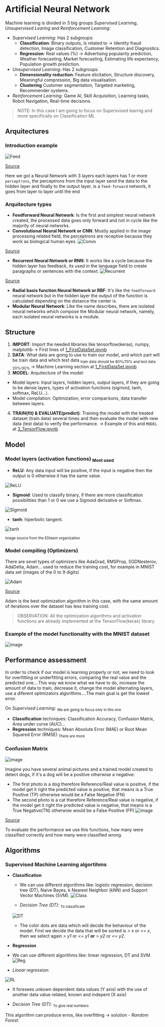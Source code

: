 # Artificial Neural Network
Machine learning is divided in 3 big groups _Supervised Learning_, _Unsupervised Learing_ and _Reinforcement Learning_:
- _Supervised Learning_: Has 2 subgroups:
  - **Classification**: Binary outputs, is related to -> Identity fraud detection, Image classification, Customer Retention and Diagnostics.
  - **Regression**: Real values (%) -> Advertising popularity prediction, Weather forecasting, Market forecasting, Estimating life expectancy, Population growth prediction.
- _Unsupervised Learning_: Has 2 subgroups:
  - **Dimensionality reduction**: Feature elicitation, Structure discovery, Meaningful compression, Big data visualisation.
  - **Clustering** Customer segmentation, Targeted marketing, Recommender systems.
- _Reinforcement Learning_: Game AI, Skill Acquisition, Learning tasks, Robot Navigation, Real-time decisions.

> NOTE: In this case I am going to focus on Supersvised learnig and more specifically on Classification ML

## Arquitectures
### Introduction example 
![Feed](https://github.com/RogerCL24/ANN/assets/90930371/1f27fc5b-89c6-4f0e-b66b-4354a14926aa)

[Source](https://learnopencv.com/understanding-feedforward-neural-networks/)

Here we got a Neural Network with 3 layers each layers has 1 or more ``perceptrons``, the perceptrons from the input layer send the data to the hidden layer and finally to the output layer, is a ``feed-forward`` network, it goes from layer to layer until the end

### Arquitecture types
- **Feedforward Neural Network**: Is the first and simplest neural network created, the processed data goes only forward and not in cycle like the majority of neural networks.
- **Convolutional Neural Network or CNN**: Mostly applied in the image processing related field, the perceptrons are receptive because they work as biological human eyes.
![Convo](https://github.com/RogerCL24/ANN/assets/90930371/2479b38c-fcc4-494c-970d-c584f86279c1)

[Source](https://www.jessicayung.com/explaining-tensorflow-code-for-a-convolutional-neural-network/)
- **Recurrent Neural Network or RNN**: It works like a cycle because the hidden layer has feedback, its used in the language field to create paragraphs or sentences with the context.
![Recurrent](https://github.com/RogerCL24/ANN/assets/90930371/6cd5c133-c2ef-4eda-bf17-e0ea6c1a5b4b)

[Source](https://zhuanlan.zhihu.com/p/37290775)
- **Radial basis function Neural Network or RBF**: It's like the ``feedforward`` neural network but in the hidden layer the output of the function is calculated depending on the distance the center is.
- **Modular Neural Network**: Like the name describes, there are isolated neural networks which compose the Modular neural network, namely, each isolated neural networks is a module.

## Structure

1. **IMPORT**: Import the needed libraries like tensorflow(keras), numpy, matplotlib -> First lines of [1_FirstDataSet.ipynb](https://github.com/RogerCL24/ANN/blob/main/1_FirstDataSet.ipynb)
2. **DATA**: What data are going to use to train our model, and which part will be train data and which test data <sub> train data should be 80%/70% and test data 20%/30% </sub> -> Machine Learning section at [1_FirstDataSet.ipynb](https://github.com/RogerCL24/ANN/blob/main/1_FirstDataSet.ipynb)
3. **MODEL**: Arquitecture of the model:
  - Model layers: Input layers, hidden layers, output layers, if they are going to be dense layers, types of activation functions (sigmoid, tanh, softmax, ReLU...).
  - Model compilation: Optimization, error comparisons, data transfer between layers. 
4. **TRAIN(fit) & EVALUATE(predict)**: Training the model with the treated dataset (train data) several times and then evaluate the model with new data (test data) to verify the performance. -> Example of this and `MODEL` at [3_TensorFlow.ipynb](https://github.com/RogerCL24/ANN/blob/main/3_TensorFlow.ipynb)

## Model
### Model layers (activation functions) <sub> Most used </sub>
- **ReLU**: Any data input will be positive, if the input is negative then the output is 0 otherwise it has the same value.

![ReLU](https://github.com/RogerCL24/ANN/assets/90930371/9ddb3419-696b-492d-aecb-b71f7b5ea59d)

- **Sigmoid**: Used to classify binary, if there are more classification possibilities than 1 or 0 we use a Sigmoid derivative or Softmax.
  
![SIgmoid](https://github.com/RogerCL24/ANN/assets/90930371/5d8f21df-2172-47c8-9c85-5aba77f035de)

- **tanh**: hiperbolic tangent.

![tanh](https://github.com/RogerCL24/ANN/assets/90930371/72f7ca53-6d9a-4853-87e9-28c2c5988555)

<sub> Image source from the EDteam organization </sub>

### Model compiling (Optimizers)
There are sevel types of optimizers like AdaGrad, RMSProp, SGDNesterov, AdaDelta, Adam... used to reduce the training cost, for example in MNIST data set (images of the 0 to 9 digits)

![Adam](https://github.com/RogerCL24/ANN/assets/90930371/2f248f59-8f17-4e8e-a5b8-23dbe5f0cdc5)

[Source](https://machinelearningmastery.com/adam-optimization-algorithm-for-deep-learning)

Adam is the best optimization algorithm in this case, with the same amount of iterations over the dataset has less training cost.

> OBSERVATION: All the optimization algorithms and activation functions are already implemented at the TensorFlow(keras) library

### Example of the model functionality with the MNIST dataset
![image](https://github.com/RogerCL24/ANN/assets/90930371/f03d5f38-f9c4-4830-90a5-bc42650c0770)

## Performance assessment
In order to check if our model is learning properly or not, we need to look for overfitting or underfitting errors, comparing the real value and the predicted one....This way we know what we have to do, increase the amount of data to train, decrease it, change the model alternating layers, use a diferent optmizators algorithms....The main goal is get the lowest error.

On _Supervised Learning_: <sub> We are going to focus only in this one </sub>
- **Classification** techniques: Classification Accuracy, Confusion Matrix, Area under curve (AUC)...
- **Regression** techniques: Mean Absolute Error (MAE) or Root Mean Squared Error (RMSE) <sub> There are more </sub>
### Confusion Matrix 
![image](https://github.com/RogerCL24/ANN/assets/90930371/912019bc-2721-4c11-a55f-cae838e36e6c)

Imagine you have several animal pictures and a trained model created to detect dogs, if it's a dog will be a positive otherwise a negative:
- The first photo is a dog therefore Reference/Real value is positive, if the model get it right the predicted value is positive, that means is a True Positive (TP) otherwise would be a False Negative (FN)
- The second photo is a cat therefore Reference/Real value is negative, if the model get it right the predicted value is negative, that means is a True Negative(TN) otherwise would be a False Positive (FP)
![image](https://github.com/RogerCL24/ANN/assets/90930371/3d767f26-ac6d-4168-a0ee-0e8859c3fb2e)

[Source](https://www.researchgate.net/figure/Calculation-of-Precision-Recall-and-Accuracy-in-the-confusion-matrix_fig3_336402347)

To evaluate the performance we use this functions, how many were classified correctly and how many were classified wrong.

## Algorithms
### Supervised Machine Learning algortihms
- **Classification**

  - We can use different algorithms like: logistic regression, decision tree (DT), Naive Bayes, k Nearest Neighbor (kNN) and Support Vector Machines (SVM).
![Class](https://github.com/RogerCL24/ANN/assets/90930371/b2d1ee97-1316-4720-b736-98d2bf42278d)


  - _Decision Tree (DT)_: <sub> To classificate </sub>
  
  ![DT](https://github.com/RogerCL24/ANN/assets/90930371/875f424d-b7d0-4148-b8fd-d45a2ea7aefc)
    
   - The color dots are data which will decide the behaviour of the model. First we decide the data that will be sorted is _> x_ or _<= x_, then we select again _> y1_ or _<= y1_ **or** _> y2_ or _<= y2_.

- **Regression**

 - We can use different algorithms like: linear regression, DT and SVM.
![Reg](https://github.com/RogerCL24/ANN/assets/90930371/6daa8684-7739-4cf2-815c-66a465b25270)


  - _Linear regression_:
  
![RL](https://github.com/RogerCL24/ANN/assets/90930371/29bdd126-c79d-48e9-bd4e-8abdca41cb15)

   - It foresees unkown dependent data values (Y axis) with the use of another data value related, known and indepent (X axis)
    
  - _Decision Tree (DT)_: <sub> To give real numbers </sub> 

  
  This algorithm can produce erros, like overfitting -> solution
    - _Random Forest_:


   
